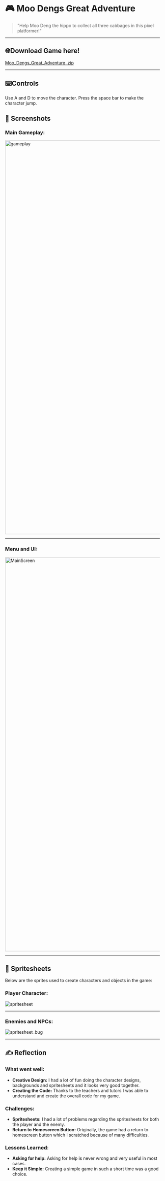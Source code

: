 # 🎮 **Moo Dengs Great Adventure** 

> "Help Moo Deng the hippo to collect all three cabbages in this pixel platformer!"

---

## 🌐**Download Game here!**

[Moo_Dengs_Great_Adventure .zip](https://github.com/user-attachments/files/18630458/Moo_Dengs_Great_Adventure.zip)

---

## ⌨️**Controls**
Use A and D to move the character. Press the space bar to make the character jump.

## 📸 **Screenshots**

### Main Gameplay:

<img width="1279" alt="gameplay" src="https://github.com/user-attachments/assets/152506dd-309d-4aeb-8529-024ab6f1969a" />


---

### Menu and UI:

<img width="1280" alt="MainScreen" src="https://github.com/user-attachments/assets/51cde0fc-b90a-4bff-957d-ff53a42b4550" />


---

## 🎨 **Spritesheets**
Below are the sprites used to create characters and objects in the game:

### Player Character:

![spritesheet](https://github.com/user-attachments/assets/9c4afda2-c1eb-4f7c-a060-0cc0a6f19d4b)


---

### Enemies and NPCs:

![spritesheet_bug](https://github.com/user-attachments/assets/f92b1efd-91a3-45b0-9108-3ca699ef57c5)


---

## ✍️ **Reflection**

### What went well:
- **Creative Design:** I had a lot of fun doing the character designs, backgrounds and spritesheets and it looks very good together.
- **Creating the Code:** Thanks to the teachers and tutors I was able to understand and create the overall code for my game. 

### Challenges:
- **Spritesheets:** I had a lot of problems regarding the spritesheets for both the player and the enemy. 
- **Return to Homescreen Button:** Originally, the game had a return to homescreen button which I scratched because of many difficulties.

### Lessons Learned:
- **Asking for help:** Asking for help is never wrong and very useful in most cases. 
- **Keep it Simple:** Creating a simple game in such a short time was a good choice.

